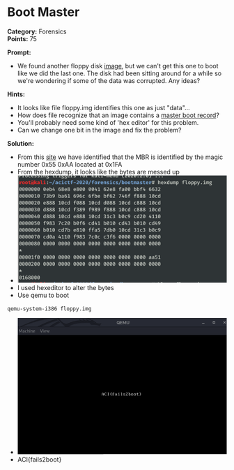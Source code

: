 # Boot Master #

**Category:**	Forensics  
**Points:**	75

**Prompt:** 
* We found another floppy disk [image](./files.tar.gz), but we can't get this one to boot like we did the last one. The disk had been sitting around for a while so we're wondering if some of the data was corrupted. Any ideas?

**Hints:** 
* It looks like file floppy.img identifies this one as just "data"…
* How does file recognize that an image contains a [master boot record](https://en.wikipedia.org/wiki/Master_boot_record)?
* You'll probably need some kind of 'hex editor' for this problem.
* Can we change one bit in the image and fix the problem?


**Solution:**
* From this [site](http://blog.hakzone.info/posts-and-articles/bios/analysing-the-master-boot-record-mbr-with-a-hex-editor-hex-workshop/) we have identified that the MBR is identified by the magic number 0x55 0xAA located at 0x1FA
* From the hexdump, it looks like the bytes are messed up
* ![solution1](./BootMaster1.png)
* I used hexeditor to alter the bytes
* Use qemu to boot
```
qemu-system-i386 floppy.img
```
* ![solution2](./BootMaster2.png)
* ACI{fails2boot}
